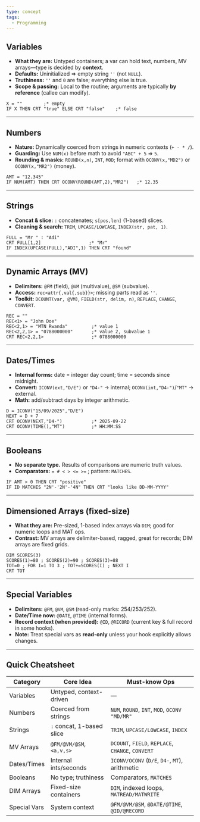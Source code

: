 ```yaml
---
type: concept
tags:
  - Programming
---
```

## Variables

- **What they are:** Untyped containers; a var can hold text, numbers, MV arrays—type is decided by **context**.
- **Defaults:** Uninitialized ⇒ empty string `''` (not `NULL`).
- **Truthiness:** `''` and `0` are false; everything else is true.
- **Scope & passing:** Local to the routine; arguments are typically **by reference** (callee can modify).

```basic
X = ""        ;* empty
IF X THEN CRT "true" ELSE CRT "false"    ;* false
```

---
## Numbers

- **Nature:** Dynamically coerced from strings in numeric contexts (`+ - * /`).
- **Guarding:** Use `NUM(x)` before math to avoid `"ABC" + 5` ⇒ `5`.
- **Rounding & masks:** `ROUND(x,n)`, `INT`, `MOD`; format with `OCONV(x,"MD2")` or `OCONV(x,"MR2")` (money).

```basic
AMT = "12.345"
IF NUM(AMT) THEN CRT OCONV(ROUND(AMT,2),"MR2")   ;* 12.35
```

---
## Strings

- **Concat & slice:** `:` concatenates; `s[pos,len]` (1-based) slices.
- **Cleaning & search:** `TRIM`, `UPCASE/LOWCASE`, `INDEX(str, pat, 1)`.

```basic
FULL = "Mr " : "Adi"
CRT FULL[1,2]                  ;* "Mr"
IF INDEX(UPCASE(FULL),"ADI",1) THEN CRT "found"
```

---
## Dynamic Arrays (MV)

- **Delimiters:** `@FM` (field), `@VM` (multivalue), `@SM` (subvalue).
- **Access:** `rec<attr{,val{,sub}}>`; missing parts read as `''`.
- **Toolkit:** `DCOUNT(var, @VM)`, `FIELD(str, delim, n)`, `REPLACE`, `CHANGE`, `CONVERT`.

```basic
REC = ""
REC<1> = "John Doe"
REC<2,1> = "MTN Rwanda"         ;* value 1
REC<2,2,1> = "0788000000"       ;* value 2, subvalue 1
CRT REC<2,2,1>                  ;* 0788000000
```

---
## Dates/Times

- **Internal forms:** date = integer day count; time = seconds since midnight.
- **Convert:** `ICONV(ext,"D/E")` or `"D4-"` → internal; `OCONV(int,"D4-")`/`"MT"` → external.
- **Math:** add/subtract days by integer arithmetic.

```basic
D = ICONV("15/09/2025","D/E")
NEXT = D + 7
CRT OCONV(NEXT,"D4-")           ;* 2025-09-22
CRT OCONV(TIME(),"MT")          ;* HH:MM:SS
```

---
## Booleans

- **No separate type.** Results of comparisons are numeric truth values.
- **Comparators:** `= # < > <= >=` ; pattern: `MATCHES`.

```basic
IF AMT > 0 THEN CRT "positive"
IF ID MATCHES "2N'-'2N'-'4N" THEN CRT "looks like DD-MM-YYYY"
```

---
## Dimensioned Arrays (fixed-size)

- **What they are:** Pre-sized, 1-based index arrays via `DIM`; good for numeric loops and MAT ops.
- **Contrast:** MV arrays are delimiter-based, ragged, great for records; DIM arrays are fixed grids.

```basic
DIM SCORES(3)
SCORES(1)=80 ; SCORES(2)=90 ; SCORES(3)=88
TOT=0 ; FOR I=1 TO 3 ; TOT+=SCORES(I) ; NEXT I
CRT TOT
```

---
## Special Variables

- **Delimiters:** `@FM`, `@VM`, `@SM` (read-only marks: 254/253/252).    
- **Date/Time now:** `@DATE`, `@TIME` (internal forms).
- **Record context (when provided):** `@ID`, `@RECORD` (current key & full record in some hooks).
- **Note:** Treat special vars as **read-only** unless your hook explicitly allows changes.

---

## Quick Cheatsheet
| **Category** | **Core Idea**             | **Must-know Ops**                                 |
| ------------ | ------------------------- | ------------------------------------------------- |
| Variables    | Untyped, context-driven   | —                                                 |
| Numbers      | Coerced from strings      | `NUM`, `ROUND`, `INT`, `MOD`, `OCONV "MD/MR"`     |
| Strings      | `:` concat, 1-based slice | `TRIM`, `UPCASE/LOWCASE`, `INDEX`                 |
| MV Arrays    | `@FM/@VM/@SM`, `<a,v,s>`  | `DCOUNT`, `FIELD`, `REPLACE`, `CHANGE`, `CONVERT` |
| Dates/Times  | Internal ints/seconds     | `ICONV/OCONV` (`D/E`, `D4-`, `MT`), arithmetic    |
| Booleans     | No type; truthiness       | Comparators, `MATCHES`                            |
| DIM Arrays   | Fixed-size containers     | `DIM`, indexed loops, `MATREAD/MATWRITE`          |
| Special Vars | System context            | `@FM/@VM/@SM`, `@DATE/@TIME`, `@ID/@RECORD`       |
